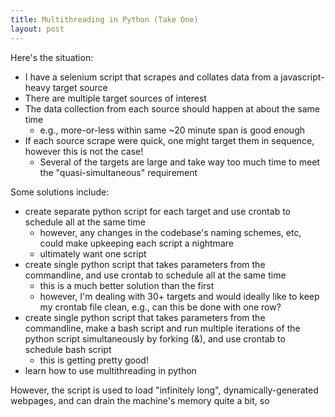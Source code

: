 ```yaml
---
title: Multithreading in Python (Take One)
layout: post
---
```


Here's the situation:
* I have a selenium script that scrapes and collates data from a javascript-heavy target source
* There are multiple target sources of interest
* The data collection from each source should happen at about the same time 
  - e.g., more-or-less within same ~20 minute span is good enough
* If each source scrape were quick, one might target them in sequence, however this is not the case!
  - Several of the targets are large and take way too much time to meet the "quasi-simultaneous" requirement
  
Some solutions include:
* create separate python script for each target and use crontab to schedule all at the same time
  - however, any changes in the codebase's naming schemes, etc, could make upkeeping each script a nightmare
  - ultimately want one script
* create single python script that takes parameters from the commandline, and use crontab to schedule all at the same time
  - this is a much better solution than the first
  - however, I'm dealing with 30+ targets and would ideally like to keep my crontab file clean, e.g., can this be done with one row?
* create single python script that takes parameters from the commandline, make a bash script and run multiple iterations of the python script simultaneously by forking (&), and use crontab to schedule bash script
  - this is getting pretty good!
* learn how to use multithreading in python





However, the script is used to load "infinitely long", dynamically-generated webpages, and can drain the machine's memory quite a bit, so 
